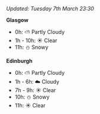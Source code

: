 *Updated: Tuesday 7th March 23:30*

**Glasgow**

* 0h: :partly_sunny: Partly Cloudy
* 1h - 10h: :sunny: Clear
* 11h: :snowman: Snowy

**Edinburgh**

* 0h: :partly_sunny: Partly Cloudy
* 1h - 6h: :cloud: Cloudy
* 7h - 9h: :sunny: Clear
* 10h: :snowman: Snowy
* 11h: :sunny: Clear
